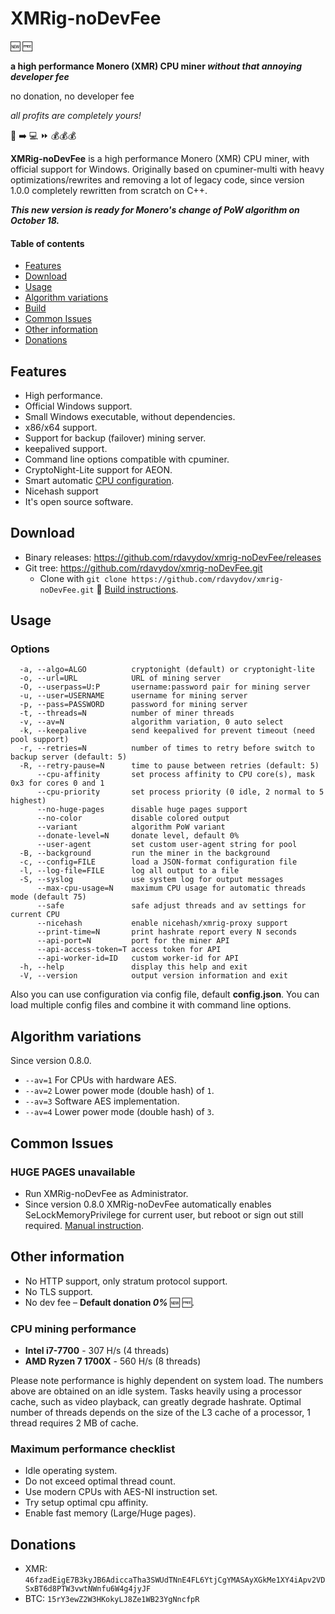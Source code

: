 # XMRig-noDevFee

:new:   :free:

**a high performance Monero (XMR) CPU miner *without that annoying developer fee***

no donation, no developer fee

*all profits are completely yours!*

:electric_plug: :arrow_right: :computer: :fast_forward: :moneybag::moneybag::moneybag:

**XMRig-noDevFee** is a high performance Monero (XMR) CPU miner, with official support for Windows.
Originally based on cpuminer-multi with heavy optimizations/rewrites and removing a lot of legacy code, since version 1.0.0 completely rewritten from scratch on C++.

***This new version is ready for Monero's change of PoW algorithm on October 18.***

#### Table of contents
* [Features](#features)
* [Download](#download)
* [Usage](#usage)
* [Algorithm variations](#algorithm-variations)
* [Build](https://github.com/rdavydov/xmrig-noDevFee/wiki/Build)
* [Common Issues](#common-issues)
* [Other information](#other-information)
* [Donations](#donations)

## Features
* High performance.
* Official Windows support.
* Small Windows executable, without dependencies.
* x86/x64 support.
* Support for backup (failover) mining server.
* keepalived support.
* Command line options compatible with cpuminer.
* CryptoNight-Lite support for AEON.
* Smart automatic [CPU configuration](https://github.com/rdavydov/xmrig-noDevFee/wiki/Threads).
* Nicehash support
* It's open source software.

## Download
* Binary releases: https://github.com/rdavydov/xmrig-noDevFee/releases
* Git tree: https://github.com/rdavydov/xmrig-noDevFee.git
  * Clone with `git clone https://github.com/rdavydov/xmrig-noDevFee.git` :hammer: [Build instructions](https://github.com/rdavydov/xmrig-noDevFee/wiki/Build).

## Usage

### Options
```
  -a, --algo=ALGO          cryptonight (default) or cryptonight-lite
  -o, --url=URL            URL of mining server
  -O, --userpass=U:P       username:password pair for mining server
  -u, --user=USERNAME      username for mining server
  -p, --pass=PASSWORD      password for mining server
  -t, --threads=N          number of miner threads
  -v, --av=N               algorithm variation, 0 auto select
  -k, --keepalive          send keepalived for prevent timeout (need pool support)
  -r, --retries=N          number of times to retry before switch to backup server (default: 5)
  -R, --retry-pause=N      time to pause between retries (default: 5)
      --cpu-affinity       set process affinity to CPU core(s), mask 0x3 for cores 0 and 1
      --cpu-priority       set process priority (0 idle, 2 normal to 5 highest)
      --no-huge-pages      disable huge pages support
      --no-color           disable colored output
      --variant            algorithm PoW variant
      --donate-level=N     donate level, default 0%
      --user-agent         set custom user-agent string for pool
  -B, --background         run the miner in the background
  -c, --config=FILE        load a JSON-format configuration file
  -l, --log-file=FILE      log all output to a file
  -S, --syslog             use system log for output messages
      --max-cpu-usage=N    maximum CPU usage for automatic threads mode (default 75)
      --safe               safe adjust threads and av settings for current CPU
      --nicehash           enable nicehash/xmrig-proxy support
      --print-time=N       print hashrate report every N seconds
      --api-port=N         port for the miner API
      --api-access-token=T access token for API
      --api-worker-id=ID   custom worker-id for API
  -h, --help               display this help and exit
  -V, --version            output version information and exit
```

Also you can use configuration via config file, default **config.json**. You can load multiple config files and combine it with command line options.

## Algorithm variations
Since version 0.8.0.
* `--av=1` For CPUs with hardware AES.
* `--av=2` Lower power mode (double hash) of `1`.
* `--av=3` Software AES implementation.
* `--av=4` Lower power mode (double hash) of `3`.

## Common Issues
### HUGE PAGES unavailable
* Run XMRig-noDevFee as Administrator.
* Since version 0.8.0 XMRig-noDevFee automatically enables SeLockMemoryPrivilege for current user, but reboot or sign out still required. [Manual instruction](https://msdn.microsoft.com/en-gb/library/ms190730.aspx).

## Other information
* No HTTP support, only stratum protocol support.
* No TLS support.
* No dev fee – **Default donation *0%*** :new:   :free:.


### CPU mining performance
* **Intel i7-7700** - 307 H/s (4 threads)
* **AMD Ryzen 7 1700X** - 560 H/s (8 threads)

Please note performance is highly dependent on system load. The numbers above are obtained on an idle system. Tasks heavily using a processor cache, such as video playback, can greatly degrade hashrate. Optimal number of threads depends on the size of the L3 cache of a processor, 1 thread requires 2 MB of cache.

### Maximum performance checklist
* Idle operating system.
* Do not exceed optimal thread count.
* Use modern CPUs with AES-NI instruction set.
* Try setup optimal cpu affinity.
* Enable fast memory (Large/Huge pages).

## Donations
* XMR: `46fzadEigE7B3kyJB6AdiccaTha3SWUdTNnE4FL6YtjCgYMASAyXGkMe1XY4iApv2VDSxBT6d8PTW3vwtNWnfu6W4g4jyJF`
* BTC: `15rY3ewZ2W3HKokyLJ8Ze1WB23YgNncfpR`
